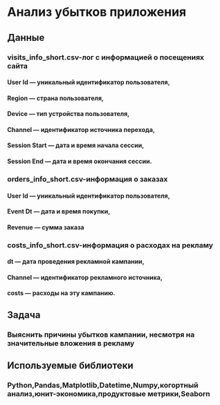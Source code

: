 # Анализ убытков приложения
## Данные
### visits_info_short.csv-лог с информацией о посещениях сайта
#### User Id — уникальный идентификатор пользователя,
#### Region — страна пользователя,
#### Device — тип устройства пользователя,
#### Channel — идентификатор источника перехода,
#### Session Start — дата и время начала сессии,
#### Session End — дата и время окончания сессии.
### orders_info_short.csv-информация о заказах
#### User Id — уникальный идентификатор пользователя,
#### Event Dt — дата и время покупки,
#### Revenue — сумма заказа
### costs_info_short.csv-информация о расходах на рекламу
#### dt — дата проведения рекламной кампании,
#### Channel — идентификатор рекламного источника,
#### costs — расходы на эту кампанию.
## Задача
### Выяснить причины убытков кампании, несмотря на значительные вложения в рекламу
## Используемые библиотеки
### Python,Pandas,Matplotlib,Datetime,Numpy,когортный анализ,юнит-экономика,продуктовые метрики,Seaborn
